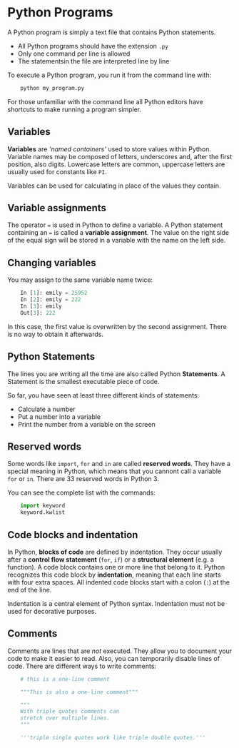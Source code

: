 
# Python Programs

A Python program is simply a text file that contains Python statements.

* All Python programs should have the extension `.py`
* Only one command per line is allowed
* The statementsin the file are interpreted line by line

To execute a Python program, you run it from the command line with:

```bash
    python my_program.py
```

For those unfamiliar with the command line all Python editors have shortcuts to make running a program simpler.

## Variables

**Variables** are *'named containers'* used to store values within Python. Variable names may be composed of letters, underscores and, after the first position, also digits.
Lowercase letters are common, uppercase letters are usually used for constants like `PI`.

Variables can be used for calculating in place of the values they contain.


## Variable assignments

The operator `=` is used in Python to define a variable. A Python statement containing an `=` is called a **variable assignment**. The value on the right side of the equal sign will be stored in a variable with the name on the left side.


## Changing variables

You may assign to the same variable name twice:

```python
    In [1]: emily = 25952
    In [2]: emily = 222
    In [3]: emily
    Out[3]: 222
```

In this case, the first value is overwritten by the second assignment. There is no way to obtain it afterwards.


## Python Statements

The lines you are writing all the time are also called Python **Statements**. A Statement is the smallest executable piece of code.

So far, you have seen at least three different kinds of statements:

* Calculate a number
* Put a number into a variable
* Print the number from a variable on the screen

## Reserved words

Some words like `import`, `for` and `in` are called **reserved words**. They have a special meaning in Python, which means that you cannont call a variable `for` or `in`. There are 33 reserved words in Python 3.

You can see the complete list with the commands:

```python
    import keyword
    keyword.kwlist
```

## Code blocks and indentation

In Python, **blocks of code** are defined by indentation. They occur usually after a **control flow statement** (`for`, `if`) or a **structural element** (e.g. a function). A code block contains one or more line that belong to it. Python recognizes this code block by **indentation**, meaning that each line starts with four extra spaces.
All indented code blocks start with a colon (`:`) at the end of the line.

Indentation is a central element of Python syntax. Indentation must not be used for decorative purposes.


## Comments

Comments are lines that are *not* executed. They allow you to document your code to make it easier to read. Also, you can temporarily disable lines of code. There are different ways to write comments:

```python
    # this is a one-line comment

    """This is also a one-line comment"""

    """
    With triple quotes comments can
    stretch over multiple lines.
    """

    '''triple single quotes work like triple double quotes.'''
```